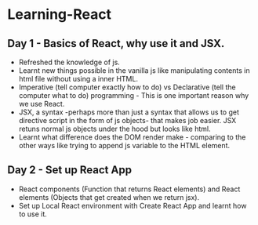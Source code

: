 # Learning-React

## Day 1 - Basics of React, why use it and JSX.
- Refreshed the knowledge of js.
- Learnt new things possible in the vanilla js like manipulating contents in html file without using a inner HTML.
- Imperative (tell computer exactly how to do) vs Declarative (tell the computer what to do) programming - This is one important reason why we use React.
- JSX, a syntax -perhaps more than just a syntax that allows us to get directive script in the form of js objects- that makes job easier. JSX retuns normal js objects under the hood but looks like html.
- Learnt what difference does the DOM render make - comparing to the other ways like trying to append js variable to the HTML element.

## Day 2 - Set up React App
- React components (Function that returns React elements) and React elements (Objects that get created when we return jsx).
- Set up Local React environment with Create React App and learnt how to use it. 
